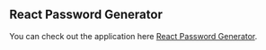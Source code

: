 
## React Password Generator

You can check out the application here [React Password Generator](https://password-generator-godoffcode.vercel.app//).



